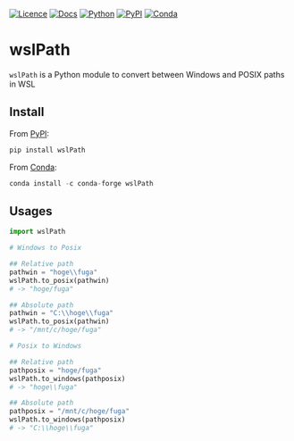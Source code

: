 [![Licence](https://img.shields.io/badge/License-MIT-9cf.svg?style=flat-square)](https://choosealicense.com/licenses/mit/)
[![Docs](https://img.shields.io/badge/Docs-passing-informational.svg?style=flat-square&color=brightgreen)](https://akikuno.github.io/wslPath/wslPath/main.html)
[![Python](https://img.shields.io/pypi/pyversions/wslPath.svg?label=Python&color=blue&style=flat-square)](https://pypi.org/project/wslPath/)
[![PyPI](https://img.shields.io/pypi/v/wslPath.svg?label=PyPI&color=orange&style=flat-square)](https://pypi.org/project/wslPath/)
[![Conda](https://img.shields.io/conda/v/conda-forge/wslPath?label=Conda&color=orange&style=flat-square)](https://anaconda.org/conda-forge/wslpath)

# wslPath

`wslPath` is a Python module to convert between Windows and POSIX paths in WSL

## Install

From [PyPI](https://pypi.org/project/wslPath/):

```python
pip install wslPath
```

From [Conda](https://anaconda.org/conda-forge/wslpath):

```python
conda install -c conda-forge wslPath
```

## Usages

```python
import wslPath

# Windows to Posix

## Relative path
pathwin = "hoge\\fuga"
wslPath.to_posix(pathwin)
# -> "hoge/fuga"

## Absolute path
pathwin = "C:\\hoge\\fuga"
wslPath.to_posix(pathwin)
# -> "/mnt/c/hoge/fuga"

# Posix to Windows

## Relative path
pathposix = "hoge/fuga"
wslPath.to_windows(pathposix)
# -> "hoge\\fuga"

## Absolute path
pathposix = "/mnt/c/hoge/fuga"
wslPath.to_windows(pathposix)
# -> "C:\\hoge\\fuga"

```
